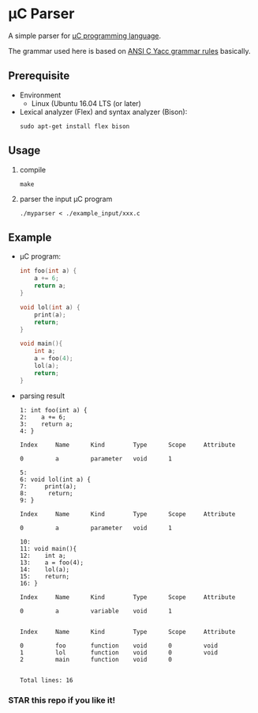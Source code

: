 # µC Parser
A simple parser for [µC programming language](https://www.it.uu.se/katalog/aleji304/CompilersProject/uc.html).

The grammar used here is based on [ANSI C Yacc grammar rules](http://www.quut.com/c/ANSI-C-grammar-y.html) basically.

## Prerequisite
* Environment
    - Linux (Ubuntu 16.04 LTS (or later)
* Lexical analyzer (Flex) and syntax analyzer (Bison):
    ```
    sudo apt-get install flex bison
    ```

## Usage
1. compile
    ```
    make
    ```
2. parser the input µC program
    ```
    ./myparser < ./example_input/xxx.c
    ```

## Example
- µC program:
    ```C
    int foo(int a) {
        a += 6;
        return a;
    }

    void lol(int a) {
        print(a);
        return;
    }

    void main(){
        int a;
        a = foo(4);
        lol(a);
        return;
    }

    ```

- parsing result
    ```
    1: int foo(int a) {
    2:    a += 6;
    3:    return a;
    4: }

    Index     Name      Kind        Type      Scope     Attribute 

    0         a         parameter   void      1         

    5:
    6: void lol(int a) {
    7:     print(a);
    8:      return;
    9: }

    Index     Name      Kind        Type      Scope     Attribute 

    0         a         parameter   void      1         

    10:
    11: void main(){
    12:    int a;
    13:    a = foo(4);
    14:    lol(a);
    15:    return;
    16: }

    Index     Name      Kind        Type      Scope     Attribute 

    0         a         variable    void      1         


    Index     Name      Kind        Type      Scope     Attribute 

    0         foo       function    void      0         void
    1         lol       function    void      0         void
    2         main      function    void      0         


    Total lines: 16
    ```

### STAR this repo if you like it!